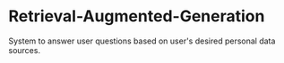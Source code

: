 # Retrieval-Augmented-Generation
System to answer user questions based on user's desired personal data sources.
